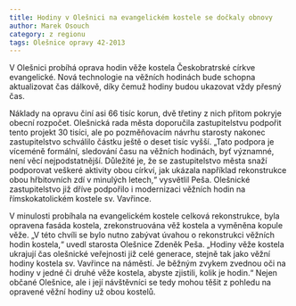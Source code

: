```yaml
---
title: Hodiny v Olešnici na evangelickém kostele se dočkaly obnovy
author: Marek Osouch
category: z regionu
tags: Olešnice opravy 42-2013
---
```


V Olešnici probíhá oprava hodin věže kostela Českobratrské církve evangelické. Nová technologie na věžních hodinách bude schopna aktualizovat čas dálkově, díky čemuž hodiny budou ukazovat vždy přesný čas. 

Náklady na opravu činí asi 66 tisíc korun, dvě třetiny z nich přitom pokryje obecní rozpočet. Olešnická rada města doporučila zastupitelstvu podpořit tento projekt 30 tisíci, ale po pozměňovacím návrhu starosty nakonec zastupitelstvo schválilo částku ještě o deset tisíc vyšší. „Tato podpora je víceméně formální, sledování času na věžních hodinách, byť významné, není věcí nejpodstatnější. Důležité je, že se zastupitelstvo města snaží podporovat veškeré aktivity obou církví, jak ukázala například rekonstrukce obou hřbitovních zdí v minulých letech,“ vysvětlil Peša. Olešnické zastupitelstvo již dříve podpořilo i modernizaci věžních hodin na římskokatolickém kostele sv. Vavřince. 

V minulosti probíhala na evangelickém kostele celková rekonstrukce, byla opravena fasáda kostela, zrekonstruována věž kostela a vyměněna kopule věže. „V této chvíli se bylo nutno zabývat úvahou o rekonstrukci věžních hodin kostela,“ uvedl starosta Olešnice Zdeněk Peša. „Hodiny věže kostela ukrajují čas olešnické veřejnosti již celé generace, stejně tak jako věžní hodiny kostela sv. Vavřince na náměstí. Je běžným zvykem zvednou oči na hodiny v jedné či druhé věže kostela, abyste zjistili, kolik je hodin.“ Nejen občané Olešnice, ale i její návštěvníci se tedy mohou těšit z pohledu na opravené věžní hodiny už obou kostelů.